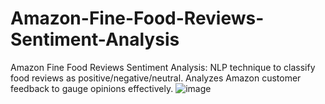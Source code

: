 # Amazon-Fine-Food-Reviews-Sentiment-Analysis
 Amazon Fine Food Reviews Sentiment Analysis: NLP technique to classify food reviews as positive/negative/neutral. Analyzes Amazon customer feedback to gauge opinions effectively.
![image](https://github.com/Aaditya-Mishra1/Amazon-Fine-Food-Reviews-Sentiment-Analysis/assets/82424609/acdfb337-d787-4f04-89d1-825a4f587028)

